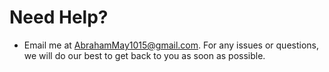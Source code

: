 # Need Help?

- Email me at AbrahamMay1015@gmail.com. For any issues or questions, we will do our best to get back to you as soon as possible.

